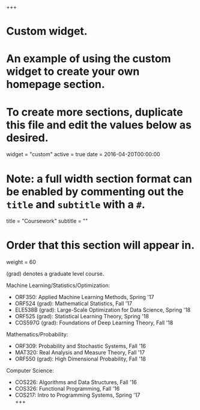 +++
# Custom widget.
# An example of using the custom widget to create your own homepage section.
# To create more sections, duplicate this file and edit the values below as desired.
widget = "custom"
active = true
date = 2016-04-20T00:00:00

# Note: a full width section format can be enabled by commenting out the `title` and `subtitle` with a `#`.
title = "Coursework"
subtitle = ""

# Order that this section will appear in.
weight = 60


(grad) denotes a graduate level course.

Machine Learning/Statistics/Optimization:
- ORF350: Applied Machine Learning Methods, Spring '17  
- ORF524 (grad): Mathematical Statistics, Fall '17  
- ELE538B (grad): Large-Scale Optimization for Data Science, Spring '18
- ORF525 (grad): Statistical Learning Theory, Spring '18  
- COS597G (grad): Foundations of Deep Learning Theory, Fall '18  

Mathematics/Probability:
- ORF309: Probability and Stochastic Systems, Fall '16  
- MAT320: Real Analysis and Measure Theory, Fall '17  
- ORF550 (grad): High Dimensional Probability, Fall '18  

Computer Science:
- COS226: Algorithms and Data Structures, Fall '16  
- COS326: Functional Programming, Fall '16  
- COS217: Intro to Programming Systems, Spring '17  
+++